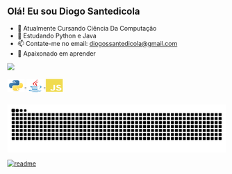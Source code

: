 ## Olá! Eu sou Diogo Santedicola

- 🔭 Atualmente Cursando Ciência Da Computação
- 🌱 Estudando Python e Java
- 📫 Contate-me no email: diogossantedicola@gmail.com
- 📕 Apaixonado em aprender


<div>
  <a href="https//:github.com/DiogoSantedicola">
  <img height= "180em" src= "https://github-readme-stats.vercel.app/api?username=DiogoSantedicola&theme=dark&show_icons=true"/>
</div>

 <div style="display: inline_block"><br>
   <img align="center" alt="Diogo-Python" height="30" width="40" src="https://raw.githubusercontent.com/devicons/devicon/master/icons/python/python-original.svg">
   <img align="center" alt="Diogo-Csharp" height="30" width="40" src="https://raw.githubusercontent.com/devicons/devicon/master/icons/java/java-original.svg">
   <img align="center" alt="Diogo-J" height="30" width="40" src="https://raw.githubusercontent.com/devicons/devicon/master/icons/javascript/javascript-plain.svg">
   
   ##
![snake gif](https://github.com/DiogoSantedicola/DiogoSantedicola/blob/output/github-contribution-grid-snake.svg)

[![readme](https://github-readme-stats.vercel.app/api/pin/?username=DiogoSantedicola&repo=DiogoSantedicola&theme=react)](https://github.com/DiogoSantedicola/DiogoSantedicola)
